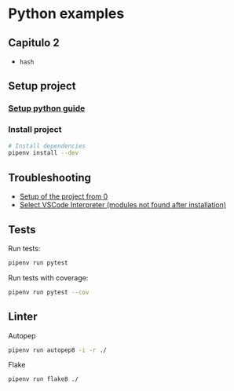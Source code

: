 # Python examples

## Capitulo 2
- `hash`

## Setup project

### [Setup python guide](https://www.digitalocean.com/community/tutorials/how-to-install-python-3-and-set-up-a-local-programming-environment-on-windows-10)

### Install project

```bash
# Install dependencies
pipenv install --dev
```

## Troubleshooting

- [Setup of the project from 0](https://sourcery.ai/blog/python-best-practices/)
- [Select VSCode Interpreter (modules not found after installation)](https://code.visualstudio.com/docs/python/environments#_select-and-activate-an-environment)

## Tests

Run tests:

```bash
pipenv run pytest
```

Run tests with coverage:

```bash
pipenv run pytest --cov
```

## Linter

Autopep
```bash
pipenv run autopep8 -i -r ./
```

Flake
```bash
pipenv run flake8 ./
```